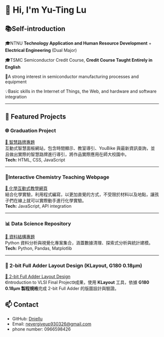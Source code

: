 # 👋 Hi, I'm Yu-Ting Lu

## 📚Self-introduction  
🎓NTNU **Technology Application and Human Resource Development** + **Electrical Engineering** (Dual Major) 

🎓TSMC Semiconductor Credit Course, **Credit Course Taught Entirely in English** 

🔬A strong interest in semiconductor manufacturing processes and equipment 

💡Basic skills in the Internet of Things, the Web, and hardware and software integration  

---

## 🔗 Featured Projects

### 🌐 Graduation Project
[🔗 智慧路牌專題](https://github.com/Dniellu/ESP32_PROJECT)  
互動式智慧面板網站，包含時間顯示、教室導引、YouBike 與最新資訊查詢，並且做出實際的智慧路牌進行導引，將作品實際應用在師大校園中。  
**Tech:** HTML, CSS, JavaScript  

---

### 🧪Interactive Chemistry Teaching Webpage
[🔗 化學互動式教學網頁](https://github.com/ArthurArthurArthur0817/Chemistry)  
結合化學實驗，利用程式編寫，以更加直覺的方式，不受限於材料以及地點，讓孩子們在線上就可以實際動手進行化學實驗。  
**Tech:** JavaScript, API integration  

---


### 📊 Data Science Repository
[🔗 資料結構專題](https://github.com/Dniellu/Dniellu-Data-Science-Repository)  
Python 資料分析與視覺化專案集合，涵蓋數據清理、探索式分析與統計建模。  
**Tech:** Python, Pandas, Matplotlib  

---

### 🔧 2-bit Full Adder Layout Design (KLayout, G180 0.18µm)
[🔗 2-bit Full Adder Layout Design](https://github.com/Dniellu/2-bit-Full-Adder-Layout-Design)  
《Introduction to VLSI Final Project》成果，使用 **KLayout** 工具，依據 **G180 0.18µm 製程規格**完成 2-bit Full Adder 的版圖設計與驗證。  

## 📫 Contact
- GitHub: [Dniellu](https://github.com/Dniellu)  
- Email: nevergiveup930326@gmail.com
- phone number: 0966598426
